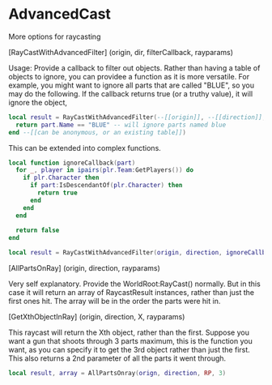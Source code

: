 # AdvancedCast
More options for raycasting

\[RayCastWithAdvancedFilter\] (origin, dir, filterCallback, rayparams)

Usage: Provide a callback to filter out objects. Rather than having a table of objects to ignore, you can providee a function as it is more versatile. For example, you might want to ignore all parts that are called "BLUE", so you may do the following. If the callback returns true (or a truthy value), it will ignore the object,

```lua
local result = RayCastWithAdvancedFilter(--[[origin]], --[[direction]], function(part)
  return part.Name == "BLUE" -- will ignore parts named blue
end --[[can be anonymous, or an existing table]])
```

This can be extended into complex functions.

```lua
local function ignoreCallback(part)
  for _, player in ipairs(plr.Team:GetPlayers()) do
    if plr.Character then
      if part:IsDescendantOf(plr.Character) then
        return true
      end
    end
  end
  
  return false
end

local result = RayCastWithAdvancedFilter(origin, direction, ignoreCallback) -- this will ignore players on the same team, useful for guns, etc,
```

\[AllPartsOnRay\] (origin, direction, rayparams)

Very self explanatory. Provide the WorldRoot:RayCast() normally. But in this case it will return an array of RaycastResult instances, rather than just the first ones hit. The array will be in the order the parts were hit in.

\[GetXthObjectInRay\] (origin, direction, X, rayparams)

This raycast will return the Xth object, rather than the first. Suppose you want a gun that shoots through 3 parts maximum, this is the function you want, as you can specify it to get the 3rd object rather than just the first. This also returns a 2nd parameter of all the parts it went through.

```lua
local result, array = AllPartsOnray(orign, direction, RP, 3)
```
